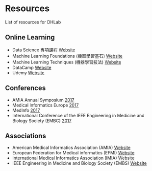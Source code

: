 # Resources
List of resources for DHLab

## Online Learning 

- Data Science 專項課程 [Website](https://www.coursera.org/specializations/jhu-data-science)
- Machine Learning Foundations (機器學習基石) [Website](https://www.youtube.com/playlist?list=PLXVfgk9fNX2I7tB6oIINGBmW50rrmFTqf)
- Machine Learning Techniques (機器學習技法) [Website](https://www.youtube.com/playlist?list=PLXVfgk9fNX2IQOYPmqjqWsNUFl2kpk1U2)
- DataCamp [Website](https://www.datacamp.com/)
- Udemy [Website](https://www.udemy.com/)

## Conferences

- AMIA Annual Symposium [2017](https://www.amia.org/amia2017)
- Medical Informatics Europe [2017](http://informaticsforhealth.org/)
- MedInfo [2017](http://medinfo2017.medmeeting.org/en)
- International Conference of the IEEE Engineering in Medicine and Biology Society (EMBC) [2017](http://embc.embs.org/2017/)

## Associations

- American Medical Informatics Association (AMIA) [Website](https://www.amia.org/)
- European Federation for Medical informatics (EFMI) [Website](https://www.efmi.org/)
- International Medical Informatics Association (IMIA) [Website](http://www.imia-medinfo.org/wp)
- IEEE Engineering in Medicine and Biology Society (EMBS) [Website](http://www.embs.org/)

